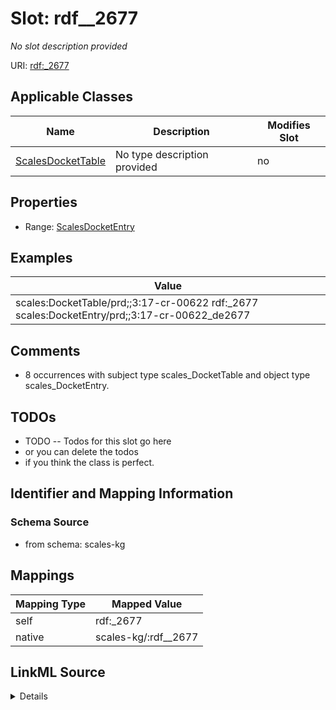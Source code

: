 

# Slot: rdf__2677


_No slot description provided_





URI: [rdf:_2677](http://www.w3.org/1999/02/22-rdf-syntax-ns#_2677)



<!-- no inheritance hierarchy -->





## Applicable Classes

| Name | Description | Modifies Slot |
| --- | --- | --- |
| [ScalesDocketTable](../classes/ScalesDocketTable.md) | No type description provided |  no  |







## Properties

* Range: [ScalesDocketEntry](../classes/ScalesDocketEntry.md)






## Examples

| Value |
| --- |
| scales:DocketTable/prd;;3:17-cr-00622 rdf:_2677 scales:DocketEntry/prd;;3:17-cr-00622_de2677 |

## Comments

* 8 occurrences with subject type scales_DocketTable and object type scales_DocketEntry.

## TODOs

* TODO -- Todos for this slot go here
* or you can delete the todos
* if you think the class is perfect.

## Identifier and Mapping Information







### Schema Source


* from schema: scales-kg




## Mappings

| Mapping Type | Mapped Value |
| ---  | ---  |
| self | rdf:_2677 |
| native | scales-kg/:rdf__2677 |




## LinkML Source

<details>
```yaml
name: rdf__2677
description: No slot description provided
todos:
- TODO -- Todos for this slot go here
- or you can delete the todos
- if you think the class is perfect.
comments:
- 8 occurrences with subject type scales_DocketTable and object type scales_DocketEntry.
examples:
- value: scales:DocketTable/prd;;3:17-cr-00622 rdf:_2677 scales:DocketEntry/prd;;3:17-cr-00622_de2677
from_schema: scales-kg
rank: 1000
slot_uri: rdf:_2677
alias: rdf__2677
domain_of:
- scales_DocketTable
range: scales_DocketEntry

```
</details>